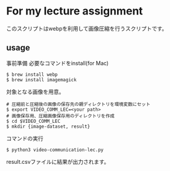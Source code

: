 # For my lecture assignment

このスクリプトはwebpを利用して画像圧縮を行うスクリプトです。

## usage

事前準備
必要なコマンドをinstall(for Mac)
```
$ brew install webp
$ brew install imagemagick
```

対象となる画像を用意。
```
# 圧縮前と圧縮後の画像の保存先の親ディレクトリを環境変数にセット
$ export VIDEO_COMM_LEC=<your path>
# 画像保存用、圧縮画像保存用のディレクトリを作成
$ cd $VIDEO_COMM_LEC
$ mkdir {image-dataset, result}
```

コマンドの実行
```
$ python3 video-communication-lec.py
```
result.csvファイルに結果が出力されます。